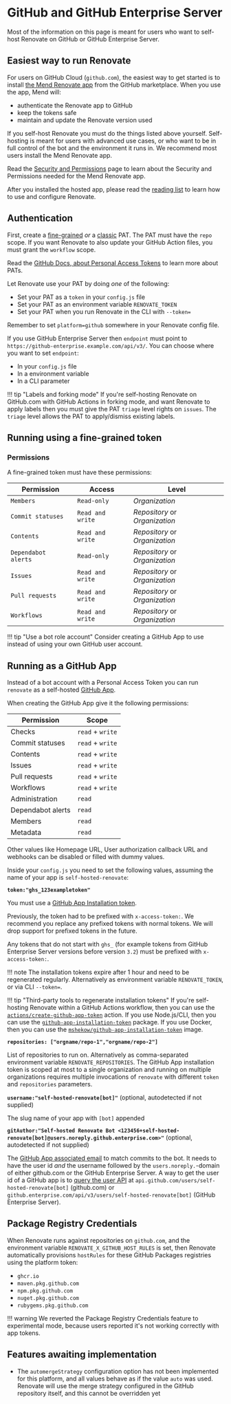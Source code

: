 # GitHub and GitHub Enterprise Server

Most of the information on this page is meant for users who want to self-host Renovate on GitHub or GitHub Enterprise Server.

## Easiest way to run Renovate

For users on GitHub Cloud (`github.com`), the easiest way to get started is to install [the Mend Renovate app](https://github.com/marketplace/renovate) from the GitHub marketplace.
When you use the app, Mend will:

- authenticate the Renovate app to GitHub
- keep the tokens safe
- maintain and update the Renovate version used

If you self-host Renovate you must do the things listed above yourself.
Self-hosting is meant for users with advanced use cases, or who want to be in full control of the bot and the environment it runs in.
We recommend most users install the Mend Renovate app.

Read the [Security and Permissions](./../../../../docs/usage/security-and-permissions.md) page to learn about the Security and Permissions needed for the Mend Renovate app.

After you installed the hosted app, please read the [reading list](./../../../../docs/usage/reading-list.md) to learn how to use and configure Renovate.

## Authentication

First, create a [fine-grained](https://docs.github.com/en/authentication/keeping-your-account-and-data-secure/managing-your-personal-access-tokens#creating-a-fine-grained-personal-access-token) _or_ a [classic](https://docs.github.com/en/authentication/keeping-your-account-and-data-secure/creating-a-personal-access-token#creating-a-personal-access-token-classic) PAT.
The PAT must have the `repo` scope.
If you want Renovate to also update your GitHub Action files, you must grant the `workflow` scope.

Read the [GitHub Docs, about Personal Access Tokens](https://docs.github.com/en/authentication/keeping-your-account-and-data-secure/managing-your-personal-access-tokens#about-personal-access-tokens) to learn more about PATs.

Let Renovate use your PAT by doing _one_ of the following:

- Set your PAT as a `token` in your `config.js` file
- Set your PAT as an environment variable `RENOVATE_TOKEN`
- Set your PAT when you run Renovate in the CLI with `--token=`

Remember to set `platform=github` somewhere in your Renovate config file.

If you use GitHub Enterprise Server then `endpoint` must point to `https://github-enterprise.example.com/api/v3/`.
You can choose where you want to set `endpoint`:

- In your `config.js` file
- In a environment variable
- In a CLI parameter

<!-- prettier-ignore -->
!!! tip "Labels and forking mode"
    If you're self-hosting Renovate on GitHub.com with GitHub Actions in forking mode, and want Renovate to apply labels then you must give the PAT `triage` level rights on `issues`.
    The `triage` level allows the PAT to apply/dismiss existing labels.

## Running using a fine-grained token

### Permissions

A fine-grained token must have these permissions:

| Permission          | Access           | Level                          |
| ------------------- | ---------------- | ------------------------------ |
| `Members`           | `Read-only`      | _Organization_                 |
| `Commit statuses`   | `Read and write` | _Repository_ or _Organization_ |
| `Contents`          | `Read and write` | _Repository_ or _Organization_ |
| `Dependabot alerts` | `Read-only`      | _Repository_ or _Organization_ |
| `Issues`            | `Read and write` | _Repository_ or _Organization_ |
| `Pull requests`     | `Read and write` | _Repository_ or _Organization_ |
| `Workflows`         | `Read and write` | _Repository_ or _Organization_ |

<!-- prettier-ignore -->
!!! tip "Use a bot role account"
    Consider creating a GitHub App to use instead of using your own GitHub user account.

## Running as a GitHub App

Instead of a bot account with a Personal Access Token you can run `renovate` as a self-hosted [GitHub App](https://docs.github.com/en/developers/apps/getting-started-with-apps).

When creating the GitHub App give it the following permissions:

| Permission        | Scope            |
| ----------------- | ---------------- |
| Checks            | `read` + `write` |
| Commit statuses   | `read` + `write` |
| Contents          | `read` + `write` |
| Issues            | `read` + `write` |
| Pull requests     | `read` + `write` |
| Workflows         | `read` + `write` |
| Administration    | `read`           |
| Dependabot alerts | `read`           |
| Members           | `read`           |
| Metadata          | `read`           |

Other values like Homepage URL, User authorization callback URL and webhooks can be disabled or filled with dummy values.

Inside your `config.js` you need to set the following values, assuming the name of your app is `self-hosted-renovate`:

**`token:"ghs_123exampletoken"`**

You must use a [GitHub App Installation token](https://docs.github.com/en/developers/apps/building-github-apps/authenticating-with-github-apps#authenticating-as-an-installation).

Previously, the token had to be prefixed with `x-access-token:`.
We recommend you replace any prefixed tokens with normal tokens.
We will drop support for prefixed tokens in the future.

Any tokens that do not start with `ghs_` (for example tokens from GitHub Enterprise Server versions before version `3.2`) must be prefixed with `x-access-token:`.

<!-- prettier-ignore -->
!!! note
    The installation tokens expire after 1 hour and need to be regenerated regularly.
    Alternatively as environment variable `RENOVATE_TOKEN`, or via CLI `--token=`.

<!-- prettier-ignore -->
!!! tip "Third-party tools to regenerate installation tokens"
    If you're self-hosting Renovate within a GitHub Actions workflow, then you can use the [`actions/create-github-app-token`](https://github.com/actions/create-github-app-token) action.
    If you use Node.js/CLI, then you can use the [`github-app-installation-token`](https://github.com/gagoar/github-app-installation-token) package.
    If you use Docker, then you can use the [`mshekow/github-app-installation-token`](https://github.com/MShekow/github-app-installation-token) image.

**`repositories: ["orgname/repo-1","orgname/repo-2"]`**

List of repositories to run on.
Alternatively as comma-separated environment variable `RENOVATE_REPOSITORIES`.
The GitHub App installation token is scoped at most to a single organization and running on multiple organizations requires multiple invocations of `renovate` with different `token` and `repositories` parameters.

**`username:"self-hosted-renovate[bot]"`** (optional, autodetected if not supplied)

The slug name of your app with `[bot]` appended

**`gitAuthor:"Self-hosted Renovate Bot <123456+self-hosted-renovate[bot]@users.noreply.github.enterprise.com>"`** (optional, autodetected if not supplied)

The [GitHub App associated email](https://github.community/t/logging-into-git-as-a-github-app/115916/2) to match commits to the bot.
It needs to have the user id _and_ the username followed by the `users.noreply.`-domain of either github.com or the GitHub Enterprise Server.
A way to get the user id of a GitHub app is to [query the user API](https://docs.github.com/en/rest/reference/users#get-a-user) at `api.github.com/users/self-hosted-renovate[bot]` (github.com) or `github.enterprise.com/api/v3/users/self-hosted-renovate[bot]` (GitHub Enterprise Server).

## Package Registry Credentials

When Renovate runs against repositories on `github.com`, and the environment variable `RENOVATE_X_GITHUB_HOST_RULES` is set, then Renovate automatically provisions `hostRules` for these GitHub Packages registries using the platform token:

- `ghcr.io`
- `maven.pkg.github.com`
- `npm.pkg.github.com`
- `nuget.pkg.github.com`
- `rubygems.pkg.github.com`

<!-- prettier-ignore -->
!!! warning
    We reverted the Package Registry Credentials feature to experimental mode, because users reported it's not working correctly with app tokens.

## Features awaiting implementation

- The `automergeStrategy` configuration option has not been implemented for this platform, and all values behave as if the value `auto` was used. Renovate will use the merge strategy configured in the GitHub repository itself, and this cannot be overridden yet
